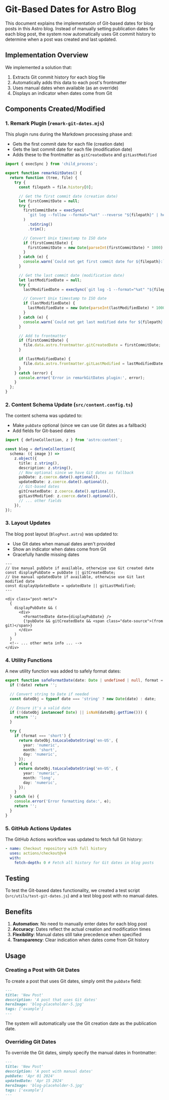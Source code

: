 # Git-Based Dates for Astro Blog

This document explains the implementation of Git-based dates for blog posts in this Astro blog. Instead of manually setting publication dates for each blog post, the system now automatically uses Git commit history to determine when a post was created and last updated.

## Implementation Overview

We implemented a solution that:

1. Extracts Git commit history for each blog file
2. Automatically adds this data to each post's frontmatter
3. Uses manual dates when available (as an override)
4. Displays an indicator when dates come from Git

## Components Created/Modified

### 1. Remark Plugin (`remark-git-dates.mjs`)

This plugin runs during the Markdown processing phase and:

- Gets the first commit date for each file (creation date)
- Gets the last commit date for each file (modification date)
- Adds these to the frontmatter as `gitCreatedDate` and `gitLastModified`

```javascript
import { execSync } from 'child_process';

export function remarkGitDates() {
  return function (tree, file) {
    try {
      const filepath = file.history[0];

      // Get the first commit date (creation date)
      let firstCommitDate = null;
      try {
        firstCommitDate = execSync(
          `git log --follow --format="%at" --reverse "${filepath}" | head -1`
        )
          .toString()
          .trim();

        // Convert Unix timestamp to ISO date
        if (firstCommitDate) {
          firstCommitDate = new Date(parseInt(firstCommitDate) * 1000).toISOString();
        }
      } catch (e) {
        console.warn(`Could not get first commit date for ${filepath}:`, e.message);
      }

      // Get the last commit date (modification date)
      let lastModifiedDate = null;
      try {
        lastModifiedDate = execSync(`git log -1 --format="%at" "${filepath}"`).toString().trim();

        // Convert Unix timestamp to ISO date
        if (lastModifiedDate) {
          lastModifiedDate = new Date(parseInt(lastModifiedDate) * 1000).toISOString();
        }
      } catch (e) {
        console.warn(`Could not get last modified date for ${filepath}:`, e.message);
      }

      // Add to frontmatter
      if (firstCommitDate) {
        file.data.astro.frontmatter.gitCreatedDate = firstCommitDate;
      }

      if (lastModifiedDate) {
        file.data.astro.frontmatter.gitLastModified = lastModifiedDate;
      }
    } catch (error) {
      console.error('Error in remarkGitDates plugin:', error);
    }
  };
}
```

### 2. Content Schema Update (`src/content.config.ts`)

The content schema was updated to:

- Make `pubDate` optional (since we can use Git dates as a fallback)
- Add fields for Git-based dates

```typescript
import { defineCollection, z } from 'astro:content';

const blog = defineCollection({
  schema: ({ image }) =>
    z.object({
      title: z.string(),
      description: z.string(),
      // Now optional since we have Git dates as fallback
      pubDate: z.coerce.date().optional(),
      updatedDate: z.coerce.date().optional(),
      // Git-based dates
      gitCreatedDate: z.coerce.date().optional(),
      gitLastModified: z.coerce.date().optional(),
      // ... other fields
    }),
});
```

### 3. Layout Updates

The blog post layout (`BlogPost.astro`) was updated to:

- Use Git dates when manual dates aren't provided
- Show an indicator when dates come from Git
- Gracefully handle missing dates

```astro
---
// Use manual pubDate if available, otherwise use Git created date
const displayPubDate = pubDate || gitCreatedDate;
// Use manual updatedDate if available, otherwise use Git last modified date
const displayUpdatedDate = updatedDate || gitLastModified;
---

<div class="post-meta">
  {
    displayPubDate && (
      <div>
        <FormattedDate date={displayPubDate} />
        {!pubDate && gitCreatedDate && <span class="date-source">(from git)</span>}
      </div>
    )
  }
  <!-- ... other meta info ... -->
</div>
```

### 4. Utility Functions

A new utility function was added to safely format dates:

```typescript
export function safeFormatDate(date: Date | undefined | null, format = 'short'): string {
  if (!date) return '';

  // Convert string to Date if needed
  const dateObj = typeof date === 'string' ? new Date(date) : date;

  // Ensure it's a valid date
  if (!(dateObj instanceof Date) || isNaN(dateObj.getTime())) {
    return '';
  }

  try {
    if (format === 'short') {
      return dateObj.toLocaleDateString('en-US', {
        year: 'numeric',
        month: 'short',
        day: 'numeric',
      });
    } else {
      return dateObj.toLocaleDateString('en-US', {
        year: 'numeric',
        month: 'long',
        day: 'numeric',
      });
    }
  } catch (e) {
    console.error('Error formatting date:', e);
    return '';
  }
}
```

### 5. GitHub Actions Updates

The GitHub Actions workflow was updated to fetch full Git history:

```yaml
- name: Checkout repository with full history
  uses: actions/checkout@v4
  with:
    fetch-depth: 0 # Fetch all history for Git dates in blog posts
```

## Testing

To test the Git-based dates functionality, we created a test script (`src/utils/test-git-dates.js`) and a test blog post with no manual dates.

## Benefits

1. **Automation**: No need to manually enter dates for each blog post
2. **Accuracy**: Dates reflect the actual creation and modification times
3. **Flexibility**: Manual dates still take precedence when specified
4. **Transparency**: Clear indication when dates come from Git history

## Usage

### Creating a Post with Git Dates

To create a post that uses Git dates, simply omit the `pubDate` field:

```markdown
---
title: 'New Post'
description: 'A post that uses Git dates'
heroImage: 'blog-placeholder-5.jpg'
tags: ['example']
---
```

The system will automatically use the Git creation date as the publication date.

### Overriding Git Dates

To override the Git dates, simply specify the manual dates in frontmatter:

```markdown
---
title: 'New Post'
description: 'A post with manual dates'
pubDate: 'Apr 01 2024'
updatedDate: 'Apr 15 2024'
heroImage: 'blog-placeholder-5.jpg'
tags: ['example']
---
```

